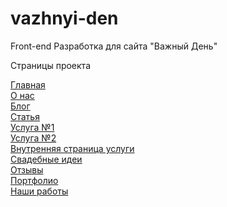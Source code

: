 # vazhnyi-den
 Front-end Разработка для сайта "Важный День"



Страницы проекта

<a href="https://vazhnyi-den.vercel.app/">
  Главная
</a>
<br>
<a href="https://vazhnyi-den.vercel.app/about.html">
    О нас
</a>
<br>
<a href="https://vazhnyi-den.vercel.app/blog.html">
    Блог
</a>
<br>
<a href="https://vazhnyi-den.vercel.app/article.html">
    Статья
</a>
<br>
<a href="https://vazhnyi-den.vercel.app/services.html">
    Услуга №1
</a>
<br>
<a href="https://vazhnyi-den.vercel.app/services-2.html">
    Услуга №2
</a>
<br>
<a href="https://vazhnyi-den.vercel.app/decorate.html">
    Внутренняя страница услуги
</a>
<br>
<a href="https://vazhnyi-den.vercel.app/ideas.html">
    Свадебные идеи
</a>
<br>
<a href="https://vazhnyi-den.vercel.app/reviews.html">
    Отзывы
</a>
<br>
<a href="https://vazhnyi-den.vercel.app/portfolio.html">
    Портфолио
</a>
<br>
<a href="https://vazhnyi-den.vercel.app/works.html">
    Наши работы
</a>
<br>